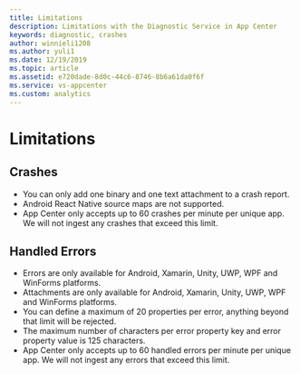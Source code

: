 ```yaml
---
title: Limitations
description: Limitations with the Diagnostic Service in App Center
keywords: diagnostic, crashes
author: winnieli1208
ms.author: yuli1
ms.date: 12/19/2019
ms.topic: article
ms.assetid: e720dade-8d0c-44c6-8746-8b6a61da0f6f
ms.service: vs-appcenter
ms.custom: analytics
---
```


# Limitations

## Crashes

- You can only add one binary and one text attachment to a crash report.
- Android React Native source maps are not supported.
- App Center only accepts up to 60 crashes per minute per unique app. We will not ingest any crashes that exceed this limit. 


## Handled Errors

- Errors are only available for Android, Xamarin, Unity, UWP, WPF and WinForms platforms.
- Attachments are only available for Android, Xamarin, Unity, UWP, WPF and WinForms platforms.
- You can define a maximum of 20 properties per error, anything beyond that limit will be rejected.
- The maximum number of characters per error property key and error property value is 125 characters.
- App Center only accepts up to 60 handled errors per minute per unique app. We will not ingest any errors that exceed this limit. 



